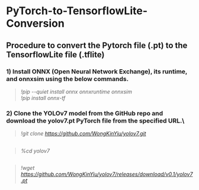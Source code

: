 # PyTorch-to-TensorflowLite-Conversion
## Procedure to convert the Pytorch file (.pt) to the TensorflowLite file (.tflite)

### 1) Install ONNX (Open Neural Network Exchange), its runtime, and onnxsim using the below commands.
   >*!pip --quiet install onnx onnxruntime onnxsim*\
   >*!pip install onnx-tf*
### 2) Clone the YOLOv7 model from the GitHub repo and download the yolov7.pt PyTorch file from the specified URL.\
>*!git clone https://github.com/WongKinYiu/yolov7.git*
##
>*%cd yolov7*
##
>*!wget https://github.com/WongKinYiu/yolov7/releases/download/v0.1/yolov7.pt*
